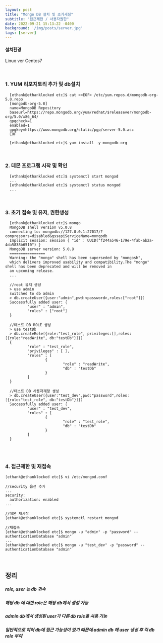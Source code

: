 ```yaml
---
layout: post
title: "Mongo DB 설치 및 초기세팅"
subtitle: "접근제한 / 사용자권한"
date: 2022-09-21 15:13:22 -0400
background: '/img/posts/server.jpg'
tags: [server]
---
```

#### 설치환경
Linux ver Centos7            

<br>

### 1. YUM 리포지토리 추가 및 db설치

``` console
  [ethank@ethanklocked etc]$ cat <<EOF> /etc/yum.repos.d/mongodb-org-5.0.repo
  [mongodb-org-5.0]
  name=MongoDB Repository
  baseurl=https://repo.mongodb.org/yum/redhat/$releasever/mongodb-org/5.0/x86_64/
  gpgcheck=1
  enabled=1
  gpgkey=https://www.mongodb.org/static/pgp/server-5.0.asc
  EOF
  
  [ethank@ethanklocked etc]$ yum install -y mongodb-org
```

<br>

### 2. 데몬 프로그램 시작 및 확인

``` console
  [ethank@ethanklocked etc]$ systemctl start mongod
  ...
  [ethank@ethanklocked etc]$ systemctl status mongod
  ...
```

<br>

### 3. 초기 접속 및 유저, 권한생성
``` console
  [ethank@ethanklocked etc]$ mongo
  MongoDB shell version v5.0.8
  connecting to: mongodb://127.0.0.1:27017/?compressors=disabled&gssapiServiceName=mongodb
  Implicit session: session { "id" : UUID("f244a546-179e-4fab-ab2a-4da5838b6510") }
  MongoDB server version: 5.0.8
  ================
  Warning: the "mongo" shell has been superseded by "mongosh",
  which delivers improved usability and compatibility.The "mongo" shell has been deprecated and will be removed in
  an upcoming release.
  ...
  
  //root 유저 생성
  > use admin 
  switched to db admin
  > db.createUser({user:"admin",pwd:<password>,roles:["root"]})
  Successfully added user: {
          "user" : "admin",
          "roles" : ["root"]
  }
  
  //테스트 DB ROLE 생성
  > use testDb 
  > db.createRole({role:"test_role", privileges:[],roles:[{role:"readWrite", db:"testDb"}]})
  {
          "role" : "test_role",
          "privileges" : [ ],
          "roles" : [
                  {
                          "role" : "readWrite",
                          "db" : "testDb"
                  }
          ]
  }
  
  //테스트 DB 사용자계정 생성
  > db.createUser({user:"test_dev",pwd:"password",roles:[{role:"test_role", db:"testDb"}]})
  Successfully added user: {
          "user" : "test_dev",
          "roles" : [
                  {
                          "role" : "test_role",
                          "db" : "testDb"
                  }
          ]
  }
  
```

<br>

### 4. 접근제한 및 재접속

``` console
[ethank@ethanklocked etc]$ vi /etc/mongod.conf

//security 옵션 추가
...
security:
  authorization: enabled
...

//데몬 재시작
[ethank@ethanklocked etc]$ systemctl restart mongod

//재접속
[ethank@ethanklocked etc]$ mongo -u "admin" -p "password" --authenticationDatabase "admin"
...
[ethank@ethanklocked etc]$ mongo -u "test_dev" -p "password" --authenticationDatabase "admin"
```

<br>

## 정리

##### role, user 는 db 귀속
##### 해당 db 에 대한 role은 해당 db에서 생성 가능
##### admin db에서 생성된 user가 다른 db role을 사용 가능
##### 일반적으로 여러 db에 접근 가능성이 있기 때문에 admin db 에 user 생성 후 각 db role 부여
